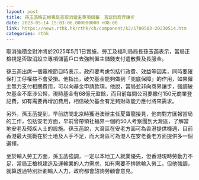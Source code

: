 ```yaml
---
layout: post
title: 孫玉菡稱正檢視是否取消僱主專項儲蓄　否認向商界讓步
date: 2023-05-14 15:03:06.000000000 +08:00
link: https://news.rthk.hk/rthk/ch/component/k2/1700503-20230514.htm
categories: rthk
---
```


取消強積金對沖將於2025年5月1日實施，勞工及福利局局長孫玉菡表示，當局正檢視是否取消設立專項儲蓄戶口去強制僱主儲錢支付遣散費及長服金。

孫玉菡出席一個電視節目時表示，政府要考慮包括行政費、效益等因素，同時要確保打工仔權益不會受損。他指出，破欠基金能夠做到「兜底保障」的作用，如果僱主無力支付相關費用，可以向基金申請款項。他說，當局並非向商界讓步，強調破欠基金不牽涉公帑，現時基金有68億元盈餘，而目前每間公司要繳付150元商業登記費，如有需要再增加費用，相信破欠基金有足夠財政能力應付將來需求。

另外，孫玉菡提到，早前訪問北京時獲港澳辦主任夏寶龍接見，他向對方匯報當局的工作，包括安老方面，早前曾帶領社福界一個約50人考察團到大灣區，了解當地安老及殘疾人士的設施。孫玉菡說，大灣區在安老方面可為香港提供機遇，目前香港最大挑戰在於土地及人手不足，而大灣區可為港人在安老養老方面提供多一個選擇。

至於輸入勞工方面，孫玉菡強調，一定以本地工人就業優先，但香港現時勞動力不足，當局正檢視建造及運輸業的人力需求，如有需要不排除輸入勞工。但他強調，就算透過特別計劃輸入人力，政府都會諮詢勞顧會意見。
